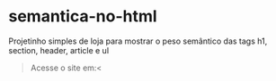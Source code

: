 # semantica-no-html
Projetinho simples de loja  para mostrar o peso semântico das tags h1, section, header, article e ul
  
  >Acesse o site em:< 
